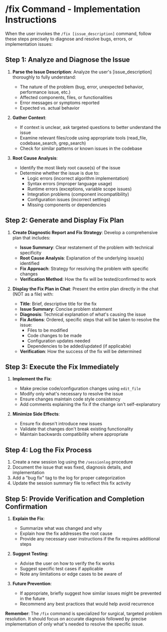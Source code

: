 # /fix Command - Implementation Instructions

When the user invokes the `/fix [issue_description]` command, follow these steps precisely to diagnose and resolve bugs, errors, or implementation issues:

## Step 1: Analyze and Diagnose the Issue

1. **Parse the Issue Description**: Analyze the user's [issue_description] thoroughly to fully understand:
   - The nature of the problem (bug, error, unexpected behavior, performance issue, etc.)
   - Affected components, files, or functionalities
   - Error messages or symptoms reported
   - Expected vs. actual behavior

2. **Gather Context**:
   - If context is unclear, ask targeted questions to better understand the issue
   - Examine relevant files/code using appropriate tools (read_file, codebase_search, grep_search)
   - Check for similar patterns or known issues in the codebase

3. **Root Cause Analysis**:
   - Identify the most likely root cause(s) of the issue
   - Determine whether the issue is due to:
     - Logic errors (incorrect algorithm implementation)
     - Syntax errors (improper language usage)
     - Runtime errors (exceptions, variable scope issues)
     - Integration problems (component incompatibility)
     - Configuration issues (incorrect settings)
     - Missing components or dependencies

## Step 2: Generate and Display Fix Plan

1. **Create Diagnostic Report and Fix Strategy**: Develop a comprehensive plan that includes:
   - **Issue Summary**: Clear restatement of the problem with technical specificity
   - **Root Cause Analysis**: Explanation of the underlying issue(s) identified
   - **Fix Approach**: Strategy for resolving the problem with specific changes
   - **Verification Method**: How the fix will be tested/confirmed to work

2. **Display the Fix Plan in Chat**: Present the entire plan directly in the chat (NOT as a file) with:
   - **Title**: Brief, descriptive title for the fix
   - **Issue Summary**: Concise problem statement
   - **Diagnosis**: Technical explanation of what's causing the issue
   - **Fix Actions**: Ordered, specific steps that will be taken to resolve the issue:
     - Files to be modified
     - Code changes to be made
     - Configuration updates needed
     - Dependencies to be added/updated (if applicable)
   - **Verification**: How the success of the fix will be determined

## Step 3: Execute the Fix Immediately

1. **Implement the Fix**:
   - Make precise code/configuration changes using `edit_file`
   - Modify only what's necessary to resolve the issue
   - Ensure changes maintain code style consistency
   - Add comments explaining the fix if the change isn't self-explanatory

2. **Minimize Side Effects**:
   - Ensure fix doesn't introduce new issues
   - Validate that changes don't break existing functionality
   - Maintain backwards compatibility where appropriate

## Step 4: Log the Fix Process

1. Create a new session log using the `/sessionlog` procedure
2. Document the issue that was fixed, diagnosis details, and implementation
3. Add a "bug fix" tag to the log for proper categorization
4. Update the session summary file to reflect this fix activity

## Step 5: Provide Verification and Completion Confirmation

1. **Explain the Fix**:
   - Summarize what was changed and why
   - Explain how the fix addresses the root cause
   - Provide any necessary user instructions if the fix requires additional steps

2. **Suggest Testing**:
   - Advise the user on how to verify the fix works
   - Suggest specific test cases if applicable
   - Note any limitations or edge cases to be aware of

3. **Future Prevention**:
   - If appropriate, briefly suggest how similar issues might be prevented in the future
   - Recommend any best practices that would help avoid recurrence

**Remember**: The `/fix` command is specialized for surgical, targeted problem resolution. It should focus on accurate diagnosis followed by precise implementation of only what's needed to resolve the specific issue. 